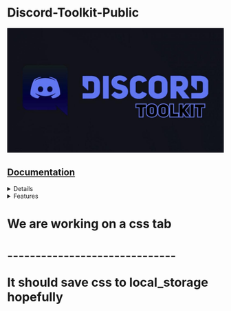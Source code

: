 # Discord-Toolkit-Public
<img alt="Logo" src="https://github.com/Discord-Toolkit-Official/Discord-Toolkit-Public/blob/main/Art/ToolkitLogo.jpg?raw=true" />

## [Documentation](https://github.com/Discord-Toolkit-Official/Discord-Toolkit-Public/blob/main/Documentation/)

<details> 
<summaryHelp</summary>
  
  <br>
---------------------------------------------------
<details>
  
<summary>How To Inject</summary>
  
  
---------------------------------------------------
Copy all the code in toolkit.js

Go into Discord on your browser

Press Ctrl + Shift + J

Press Crtl + V then enter
---------------------------------------------------
</details>
<details>
  
<summary>Not working?</summary>
  
  
---------------------------------------------------
Refresh
  
Disable any exstensions
  
Ask in our discord https://discord.gg/hkZSuFDaHu
  
or
  
Report bugs in issues
  
---------------------------------------------------
</details>
---------------------------------------------------
</details>

<details>
<summary>Features</summary>
  
  <p>

<ul>
  <li>Toolkit Nitro
    <ul>
      <li>Animated and Normal Emojis anywhere</li>
      <li>Stickers</li>
      <li>send longer Messages (higher character limit)</li>
      <li>High Resolution Screenshare</li>
      <li>Changeable Discriminator (e.g. #0001, #9999, everything you like)</li>
      <li>Animated Profile Picture</li>
      <li>Animated Profile Banner</li>
      <li>Server Boosts (see Oxygen Boosts)</li>
      <li>More Upload Filesize: normal 10MB, Discord Nitro 100MB</li>
      <li>More Servers: normal 100 Servers, Discord Nitro 200 Servers</li>
    </ul>
  </li>
  <li>Toolkit Boosts
    <ul>
      <li>Fake Boost and Level count</li>
      <li>Unlock all emoji slots</li>
      <li>Vanity URL</li>
      <li>Custom Stickers</li>
      <li>(animated) Server Banner</li>
      <li>Animated Server Icon</li>
    </ul>
  </li>
  <li>Utility Features
    <ul>
      <li>Login with Token</li>
      <li>Login as Bot</li>
      <li>Split Chat</li>
      <li>Custom RPC (Now Playing ...)</li>
      <li>Animated Status</li>
      <li>slash-commands
        <ul>
          <li>Client-Side & undetectable</li>
          <li>Easy to use</li>
        </ul>
      </li>
      <li>Selfbot</li>
      <li>More Integrations</li>
      <li>Send custom emojis without having to join the Emoji's Server</li>
      <li>Use custom stickers without having to upload them</li>
    </ul>
  </li>
  <li>Staff Hacks
    <ul>
      <li>Discord Experiments (Staff Exclusive Beta-Tests)</li>
      <li>Developer Options (includes custom build-overrides)</li>
      <li>Become Staff + Certified Moderator</li>
      <li>Get every badge</li>
      <li>Secret Features</li>
    </ul>
  </li>
  <li>Improved UI
    <ul>
      <li>Custom Themes</li>
      <li>Better Code Blocks</li>
    </ul>
  </li>
  <li>Several Exploits</li>
  <li>Extensive API with many new features</li>
  <li>The <em>DESTROYER</em></li>
  <li>Account Switcher</li>
  <li><strong>More Coming soon!</strong></li>
</ul>
</p>

  
</details>

<h1>We are working on a css tab<h1>
------------------------------
<p>It should save css to local_storage hopefully<p>
